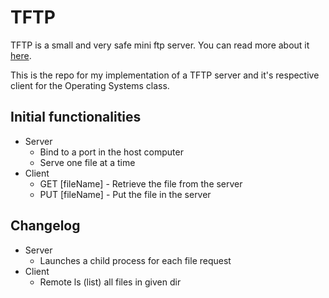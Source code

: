 # TFTP

TFTP is a small and very safe mini ftp server. You can read more about it [here].

This is the repo for my implementation of a TFTP server and it's respective client for the Operating Systems class.

## Initial functionalities
- Server
    - Bind to a port in the host computer
    - Serve one file at a time
- Client
    - GET [fileName] - Retrieve the file from the server
    - PUT [fileName] - Put the file in the server

## Changelog
- Server
    - Launches a child process for each file request
- Client
    - Remote ls (list) all files in given dir

[//]:# (Links come here // http://stackoverflow.com/questions/4823468/store-comments-in-markdown-syntax)

[here]: https://en.wikipedia.org/wiki/Trivial_File_Transfer_Protocol